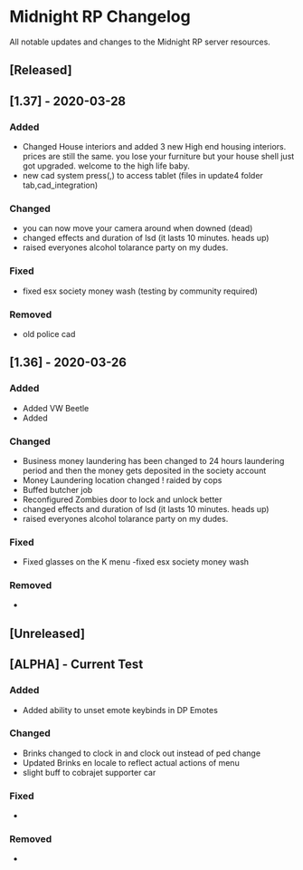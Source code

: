 # Midnight RP Changelog

All notable updates and changes to the Midnight RP server resources.

## [Released]

## [1.37] - 2020-03-28
### Added
- Changed House interiors and added 3 new High end housing interiors. prices are still the same. you lose your furniture but your house shell just got upgraded. welcome to the high life baby.
-  new cad system press(,) to access tablet (files in update4 folder tab,cad_integration)

### Changed
- you can now move your camera around when downed (dead) 
- changed effects and duration of lsd (it lasts 10 minutes. heads up)
- raised everyones alcohol tolarance party on my dudes.
### Fixed

- fixed esx society money wash (testing by community required)
### Removed
- old police cad

## [1.36] - 2020-03-26
### Added
- Added VW Beetle
- Added 
### Changed
- Business money laundering has been changed to 24 hours laundering period and then the money gets deposited in the society account
- Money Laundering location changed ! raided by cops
- Buffed butcher job
- Reconfigured Zombies door to lock and unlock better
- changed effects and duration of lsd (it lasts 10 minutes. heads up)
- raised everyones alcohol tolarance party on my dudes.
### Fixed
- Fixed glasses on the K menu
-fixed esx society money wash
### Removed
- 

## [Unreleased]

## [ALPHA] - Current Test
### Added
- Added ability to unset emote keybinds in DP Emotes
### Changed
- Brinks changed to clock in and clock out instead of ped change
- Updated Brinks en locale to reflect actual actions of menu
- slight buff to cobrajet supporter car
### Fixed
- 
### Removed
- 